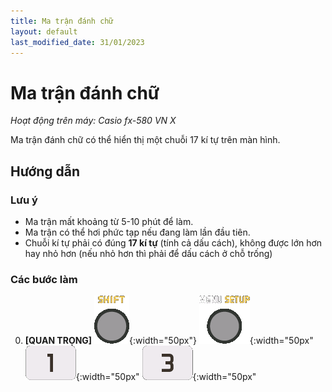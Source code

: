 ```yaml
---
title: Ma trận đánh chữ
layout: default
last_modified_date: 31/01/2023
---
```


# Ma trận đánh chữ
*Hoạt động trên máy: Casio fx-580 VN X*

Ma trận đánh chữ có thể hiển thị một chuỗi 17 kí tự trên màn hình.

## Hướng dẫn
### Lưu ý
- Ma trận mất khoảng từ 5-10 phút để làm.
- Ma trận có thể hơi phức tạp nếu đang làm lần đầu tiên.
- Chuỗi kí tự phải có đúng **17 kí tự** (tính cả dấu cách), không được lớn hơn hay nhỏ hơn (nếu nhỏ hơn thì phải để dấu cách ở chỗ trống)

### Các bước làm
0. **[QUAN TRỌNG]** ![SHIFT]{:width="50px"} ![MENU]{:width="50px" ![1]{:width="50px" ![3]{:width="50px"

[SHIFT]: /images/fx580vnx/shift.bmp
[MENU]: /images/fx580vnx/menu.bmp
[1]: /images/fx580vnx/1.bmp
[3]: /images/fx580vnx/3.bmp
